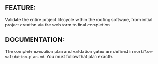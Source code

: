 ## FEATURE:
Validate the entire project lifecycle within the roofing software, from initial project creation via the web form to final completion.

## DOCUMENTATION:
The complete execution plan and validation gates are defined in `workflow-validation-plan.md`. You must follow that plan exactly.